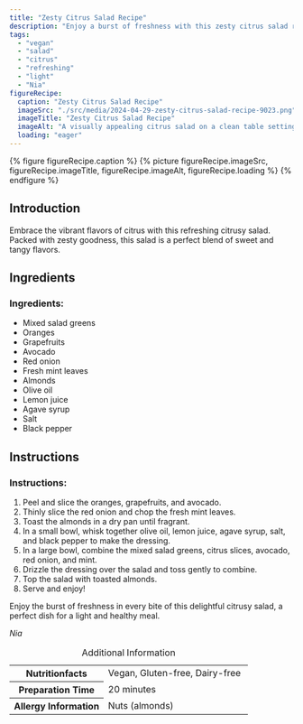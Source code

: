 ```yaml
---
title: "Zesty Citrus Salad Recipe"
description: "Enjoy a burst of freshness with this zesty citrus salad recipe. Packed with oranges, grapefruits, avocado, and more, this vegan salad is a perfect blend of sweet and tangy flavors."
tags:
  - "vegan"
  - "salad"
  - "citrus"
  - "refreshing"
  - "light"
  - "Nia"
figureRecipe: 
  caption: "Zesty Citrus Salad Recipe"
  imageSrc: "./src/media/2024-04-29-zesty-citrus-salad-recipe-9023.png"
  imageTitle: "Zesty Citrus Salad Recipe"
  imageAlt: "A visually appealing citrus salad on a clean table setting with greens, oranges, grapefruit, avocado, red onion, mint, and almonds."
  loading: "eager"
---
```


{% figure figureRecipe.caption %}
{% picture figureRecipe.imageSrc, figureRecipe.imageTitle, figureRecipe.imageAlt, figureRecipe.loading %}
{% endfigure %}

## Introduction

Embrace the vibrant flavors of citrus with this refreshing citrusy salad. Packed with zesty goodness, this salad is a perfect blend of sweet and tangy flavors.

## Ingredients

### Ingredients:
- Mixed salad greens
- Oranges
- Grapefruits
- Avocado
- Red onion
- Fresh mint leaves
- Almonds
- Olive oil
- Lemon juice
- Agave syrup
- Salt
- Black pepper

## Instructions

### Instructions:
1. Peel and slice the oranges, grapefruits, and avocado.
2. Thinly slice the red onion and chop the fresh mint leaves.
3. Toast the almonds in a dry pan until fragrant.
4. In a small bowl, whisk together olive oil, lemon juice, agave syrup, salt, and black pepper to make the dressing.
5. In a large bowl, combine the mixed salad greens, citrus slices, avocado, red onion, and mint.
6. Drizzle the dressing over the salad and toss gently to combine.
7. Top the salad with toasted almonds.
8. Serve and enjoy!

Enjoy the burst of freshness in every bite of this delightful citrusy salad, a perfect dish for a light and healthy meal.

*Nia*

<table><caption class='sr-only'>Additional Information</caption><tr><th>Nutritionfacts</th><td>Vegan, Gluten-free, Dairy-free&nbsp;</td></tr><tr><th>Preparation Time</th><td>20 minutes&nbsp;</td></tr><tr><th>Allergy Information</th><td>Nuts (almonds)&nbsp;</td></tr></table>


